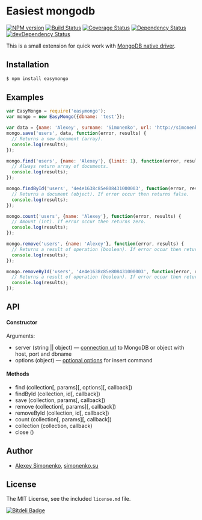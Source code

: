 # Easiest mongodb

[![NPM version](https://badge.fury.io/js/easymongo.png)](http://badge.fury.io/js/easymongo) [![Build Status](https://travis-ci.org/meritt/easymongo.png?branch=master)](https://travis-ci.org/meritt/easymongo) [![Coverage Status](https://coveralls.io/repos/meritt/easymongo/badge.png)](https://coveralls.io/r/meritt/easymongo) [![Dependency Status](https://david-dm.org/meritt/easymongo.png)](https://david-dm.org/meritt/easymongo) [![devDependency Status](https://david-dm.org/meritt/easymongo/dev-status.png)](https://david-dm.org/meritt/easymongo#info=devDependencies)

This is a small extension for quick work with [MongoDB native driver](https://github.com/mongodb/node-mongodb-native).

## Installation

```bash
$ npm install easymongo
```

## Examples

```js
var EasyMongo = require('easymongo');
var mongo = new EasyMongo({dbname: 'test'});

var data = {name: 'Alexey', surname: 'Simonenko', url: 'http://simonenko.su'};
mongo.save('users', data, function(error, results) {
  // Returns a new document (array).
  console.log(results);
});

mongo.find('users', {name: 'Alexey'}, {limit: 1}, function(error, results) {
  // Always return array of documents.
  console.log(results);
});

mongo.findById('users', '4e4e1638c85e808431000003', function(error, results) {
  // Returns a document (object). If error occur then returns false.
  console.log(results);
});

mongo.count('users', {name: 'Alexey'}, function(error, results) {
  // Amount (int). If error occur then returns zero.
  console.log(results);
});

mongo.remove('users', {name: 'Alexey'}, function(error, results) {
  // Returns a result of operation (boolean). If error occur then returns false.
  console.log(results);
});

mongo.removeById('users', '4e4e1638c85e808431000003', function(error, results) {
  // Returns a result of operation (boolean). If error occur then returns false.
  console.log(results);
});
```

## API

#### Constructor

Arguments:

  * server (string || object) — [connection url](http://docs.mongodb.org/manual/reference/connection-string/) to MongoDB or object with host, port and dbname
  * options (object) — [optional options](http://mongodb.github.io/node-mongodb-native/api-generated/mongoclient.html#connect) for insert command

#### Methods

* find (collection[, params][, options][, callback])
* findById (collection, id[, callback])
* save (collection, params[, callback])
* remove (collection[, params][, callback])
* removeById (collection, id[, callback])
* count (collection[, params][, callback])
* collection (collection, callback)
* close ()

## Author

* [Alexey Simonenko](mailto:alexey@simonenko.su), [simonenko.su](http://simonenko.su)

## License

The MIT License, see the included `license.md` file.

[![Bitdeli Badge](https://d2weczhvl823v0.cloudfront.net/meritt/easymongo/trend.png)](https://bitdeli.com/free "Bitdeli Badge")
